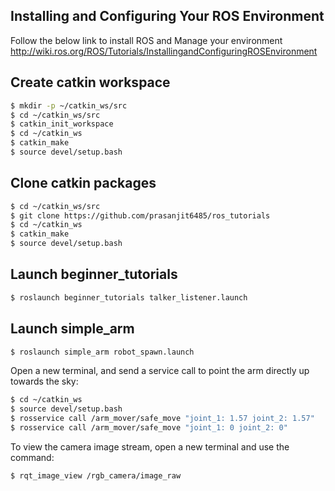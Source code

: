 
## Installing and Configuring Your ROS Environment

Follow the below link to install ROS and Manage your environment
http://wiki.ros.org/ROS/Tutorials/InstallingandConfiguringROSEnvironment

## Create catkin workspace

```sh
$ mkdir -p ~/catkin_ws/src
$ cd ~/catkin_ws/src
$ catkin_init_workspace
$ cd ~/catkin_ws
$ catkin_make
$ source devel/setup.bash
```

## Clone catkin packages

```sh
$ cd ~/catkin_ws/src
$ git clone https://github.com/prasanjit6485/ros_tutorials
$ cd ~/catkin_ws
$ catkin_make
$ source devel/setup.bash
```

## Launch beginner_tutorials

```sh
$ roslaunch beginner_tutorials talker_listener.launch
```

## Launch simple_arm

```sh
$ roslaunch simple_arm robot_spawn.launch
```

Open a new terminal, and send a service call to point the arm directly up towards the sky:

```sh
$ cd ~/catkin_ws
$ source devel/setup.bash
$ rosservice call /arm_mover/safe_move "joint_1: 1.57 joint_2: 1.57"
$ rosservice call /arm_mover/safe_move "joint_1: 0 joint_2: 0"
```

To view the camera image stream, open a new terminal and use the command:

```sh
$ rqt_image_view /rgb_camera/image_raw
```

